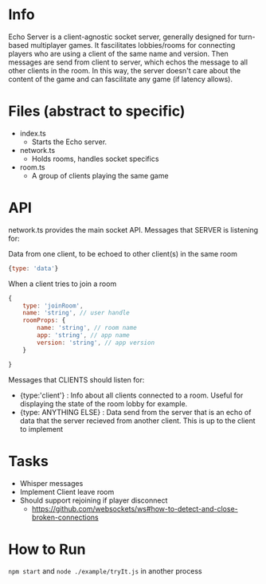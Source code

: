 # Info
Echo Server is a client-agnostic socket server, generally designed for turn-based multiplayer games.  It fascilitates lobbies/rooms for connecting players who are using a client of the same name and version.  Then messages are send from client to server, which echos the message to all other clients in the room.  In this way, the server doesn't care about the content of the game and can fascilitate any game (if latency allows).

# Files (abstract to specific)
- index.ts
    - Starts the Echo server.
- network.ts
    - Holds rooms, handles socket specifics
- room.ts
    - A group of clients playing the same game

# API
network.ts provides the main socket API.
Messages that SERVER is listening for:

Data from one client, to be echoed to other client(s) in the same room
``` js
{type: 'data'} 
```
When a client tries to join a room
``` js
{
    type: 'joinRoom',
    name: 'string', // user handle
    roomProps: {
        name: 'string', // room name
        app: 'string', // app name
        version: 'string', // app version
    }

} 
```

Messages that CLIENTS should listen for:
- {type:'client'} : Info about all clients connected to a room.  Useful for displaying the state of the room lobby for example.
- {type: ANYTHING ELSE} : Data send from the server that is an echo of data that the server recieved from another client.  This is up to the client to implement

# Tasks
- Whisper messages
- Implement Client leave room
- Should support rejoining if player disconnect
    - https://github.com/websockets/ws#how-to-detect-and-close-broken-connections

# How to Run
`npm start`
and 
`node ./example/tryIt.js` in another process